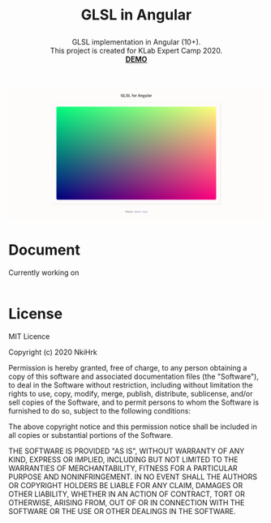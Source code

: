 # <p align="middle">GLSL in Angular</p>

<p align="middle">
GLSL implementation in Angular (10+).
<br>
This project is created for KLab Expert Camp 2020.
<br>
<a href="https://nkihrk.github.io/GLSL-in-Angular/" target="_blank"><b>DEMO</b></a>
</p>

<br>

![preview](./src/assets/image.png)

# Document

Currently working on
<br><br>

# License

MIT Licence

Copyright (c) 2020 NkiHrk

Permission is hereby granted, free of charge, to any person obtaining a copy of this software and associated documentation files (the "Software"), to deal in the Software without restriction, including without limitation the rights to use, copy, modify, merge, publish, distribute, sublicense, and/or sell copies of the Software, and to permit persons to whom the Software is furnished to do so, subject to the following conditions:

The above copyright notice and this permission notice shall be included in all copies or substantial portions of the Software.

THE SOFTWARE IS PROVIDED "AS IS", WITHOUT WARRANTY OF ANY KIND, EXPRESS OR IMPLIED, INCLUDING BUT NOT LIMITED TO THE WARRANTIES OF MERCHANTABILITY, FITNESS FOR A PARTICULAR PURPOSE AND NONINFRINGEMENT. IN NO EVENT SHALL THE AUTHORS OR COPYRIGHT HOLDERS BE LIABLE FOR ANY CLAIM, DAMAGES OR OTHER LIABILITY, WHETHER IN AN ACTION OF CONTRACT, TORT OR OTHERWISE, ARISING FROM, OUT OF OR IN CONNECTION WITH THE SOFTWARE OR THE USE OR OTHER DEALINGS IN THE SOFTWARE.
